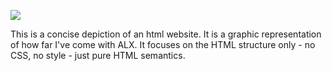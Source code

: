 <a href="#"><img src="https://media.istockphoto.com/id/1400925699/photo/senju-fall.webp?b=1&s=170667a&w=0&k=20&c=j3i3iLMezlwIWiB7K4ztyIZV66NMlp6w0AbUgQR7X9c="></a>


This is a concise depiction of an html website. It is a graphic representation of how far I've come with ALX.
It focuses on the HTML structure only - no CSS, no style - just pure HTML semantics.
